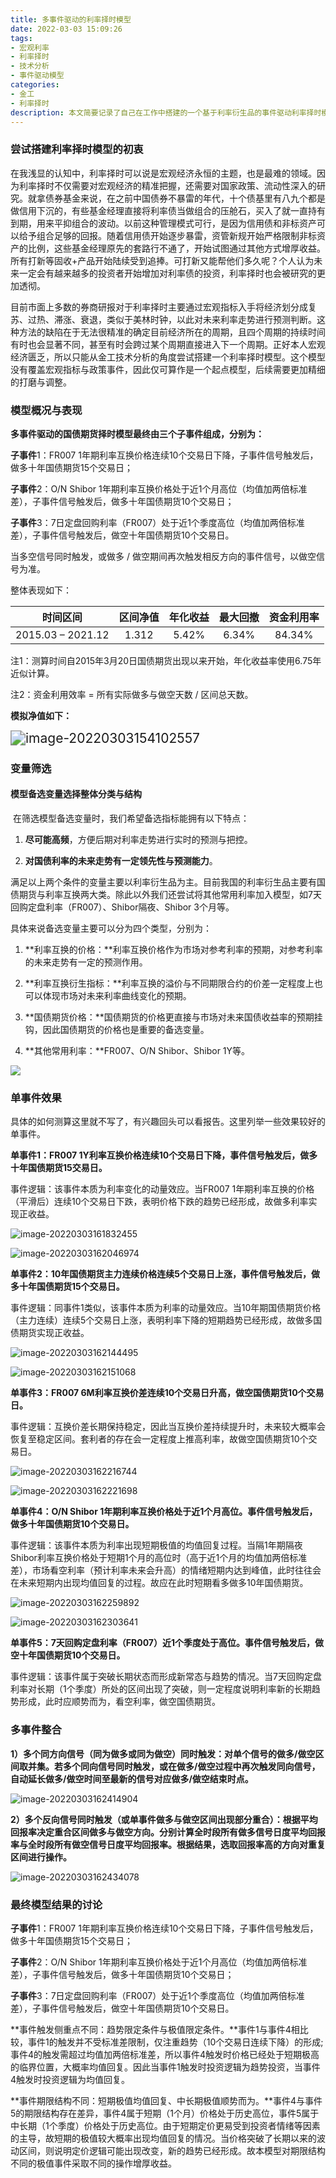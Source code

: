 ```yaml
---
title: 多事件驱动的利率择时模型
date: 2022-03-03 15:09:26
tags:
- 宏观利率
- 利率择时
- 技术分析
- 事件驱动模型
categories: 
- 金工
- 利率择时 
description: 本文简要记录了自己在工作中搭建的一个基于利率衍生品的事件驱动利率择时模型。主要通过利率衍生品的价格走势触发特定事件信号，并对10年国债期货进行对应做多做空操作，基本达到年化收益5.42%，如果考虑加1.4倍杠杆，对应年化收益可达7.59%。该模型未考虑宏观经济指标与政策因素，仅从利率互换角度对利率进行择时，故仍旧较为片面，不可作为投资使用。
---
```


### 尝试搭建利率择时模型的初衷

​	在我浅显的认知中，利率择时可以说是宏观经济永恒的主题，也是最难的领域。因为利率择时不仅需要对宏观经济的精准把握，还需要对国家政策、流动性深入的研究。就拿债券基金来说，在之前中国债券不暴雷的年代，十个债基里有八九个都是做信用下沉的，有些基金经理直接将利率债当做组合的压舱石，买入了就一直持有到期，用来平抑组合的波动。以前这种管理模式可行，是因为信用债和非标资产可以给予组合足够的回报。随着信用债开始逐步暴雷，资管新规开始严格限制非标资产的比例，这些基金经理原先的套路行不通了，开始试图通过其他方式增厚收益。所有打新等固收+产品开始陆续受到追捧。可打新又能帮他们多久呢？个人认为未来一定会有越来越多的投资者开始增加对利率债的投资，利率择时也会被研究的更加透彻。

​	目前市面上多数的券商研报对于利率择时主要通过宏观指标入手将经济划分成复苏、过热、滞涨、衰退，类似于美林时钟，以此对未来利率走势进行预测判断。这种方法的缺陷在于无法很精准的确定目前经济所在的周期，且四个周期的持续时间有时也会显著不同，甚至有时会跨过某个周期直接进入下一个周期。正好本人宏观经济匮乏，所以只能从金工技术分析的角度尝试搭建一个利率择时模型。这个模型没有覆盖宏观指标与政策事件，因此仅可算作是一个起点模型，后续需要更加精细的打磨与调整。

### 模型概况与表现

**多事件驱动的国债期货择时模型最终由三个子事件组成，分别为：**

**子事件**1：FR007 1年期利率互换价格连续10个交易日下降，子事件信号触发后，做多十年国债期货15个交易日；

**子事件**2：O/N Shibor 1年期利率互换价格处于近1个月高位（均值加两倍标准差），子事件信号触发后，做多十年国债期货10个交易日；

**子事件**3：7日定盘回购利率（FR007）处于近1个季度高位（均值加两倍标准差），子事件信号触发后，做空十年国债期货10个交易日。

当多空信号同时触发，或做多 / 做空期间再次触发相反方向的事件信号，以做空信号为准。

整体表现如下：

|     时间区间      | 区间净值 | 年化收益 | 最大回撤 | 资金利用率 |
| :---------------: | :------: | :------: | :------: | :--------: |
| 2015.03 – 2021.12 |  1.312   |  5.42%   |  6.34%   |   84.34%   |

注1：测算时间自2015年3月20日国债期货出现以来开始，年化收益率使用6.75年近似计算。

注2：资金利用效率 = 所有实际做多与做空天数 / 区间总天数。

**模拟净值如下：**

<img src="多事件驱动的利率择时模型/模拟净值.png" alt="image-20220303154102557" style="zoom:150%;" />

### 变量筛选

#### 模型备选变量选择整体分类与结构

​	在筛选模型备选变量时，我们希望备选指标能拥有以下特点：

1. **尽可能高频**，方便后期对利率走势进行实时的预测与把控。

2. **对国债利率的未来走势有一定领先性与预测能力**。

满足以上两个条件的变量主要以利率衍生品为主。目前我国的利率衍生品主要有国债期货与利率互换两大类。除此以外我们还尝试将其他常用利率加入模型，如7天回购定盘利率（FR007）、Shibor隔夜、Shibor 3个月等。

 

具体来说备选变量主要可以分为四个类型，分别为：

1. **利率互换的价格：**利率互换价格作为市场对参考利率的预期，对参考利率的未来走势有一定的预测作用。

2. **利率互换衍生指标：**利率互换的溢价与不同期限合约的价差一定程度上也可以体现市场对未来利率曲线变化的预期。

3. **国债期货价格：**国债期货的价格更直接与市场对未来国债收益率的预期挂钩，因此国债期货的价格也是重要的备选变量。

4. **其他常用利率：**FR007、O/N Shibor、Shibor 1Y等。

![](多事件驱动的利率择时模型/变量结构.png)



### 单事件效果

具体的如何测算这里就不写了，有兴趣回头可以看报告。这里列举一些效果较好的单事件。

**单事件1：FR007 1Y利率互换价格连续10个交易日下降，事件信号触发后，做多十年国债期货15交易日。**

事件逻辑：该事件本质为利率变化的动量效应。当FR007 1年期利率互换的价格（平滑后）连续10个交易日下跌，表明价格下跌的趋势已经形成，故做多利率实现正收益。

![image-20220303161832455](%E5%A4%9A%E4%BA%8B%E4%BB%B6%E9%A9%B1%E5%8A%A8%E7%9A%84%E5%88%A9%E7%8E%87%E6%8B%A9%E6%97%B6%E6%A8%A1%E5%9E%8B/image-20220303161832455.png)



![image-20220303162046974](%E5%A4%9A%E4%BA%8B%E4%BB%B6%E9%A9%B1%E5%8A%A8%E7%9A%84%E5%88%A9%E7%8E%87%E6%8B%A9%E6%97%B6%E6%A8%A1%E5%9E%8B/image-20220303162046974.png)

**单事件2：10年国债期货主力连续价格连续5个交易日上涨，事件信号触发后，做多十年国债期货15个交易日。**

事件逻辑：同事件1类似，该事件本质为利率的动量效应。当10年期国债期货价格（主力连续）连续5个交易日上涨，表明利率下降的短期趋势已经形成，故做多国债期货实现正收益。

![image-20220303162144495](%E5%A4%9A%E4%BA%8B%E4%BB%B6%E9%A9%B1%E5%8A%A8%E7%9A%84%E5%88%A9%E7%8E%87%E6%8B%A9%E6%97%B6%E6%A8%A1%E5%9E%8B/image-20220303162144495.png)

![image-20220303162151068](%E5%A4%9A%E4%BA%8B%E4%BB%B6%E9%A9%B1%E5%8A%A8%E7%9A%84%E5%88%A9%E7%8E%87%E6%8B%A9%E6%97%B6%E6%A8%A1%E5%9E%8B/image-20220303162151068.png)

**单事件3：FR007 6M利率互换价差连续10个交易日升高，做空国债期货10个交易日。**

事件逻辑：互换价差长期保持稳定，因此当互换价差持续提升时，未来较大概率会 恢复至稳定区间。套利者的存在会一定程度上推高利率，故做空国债期货10个交易日。

![image-20220303162216744](%E5%A4%9A%E4%BA%8B%E4%BB%B6%E9%A9%B1%E5%8A%A8%E7%9A%84%E5%88%A9%E7%8E%87%E6%8B%A9%E6%97%B6%E6%A8%A1%E5%9E%8B/image-20220303162216744.png)

![image-20220303162221698](%E5%A4%9A%E4%BA%8B%E4%BB%B6%E9%A9%B1%E5%8A%A8%E7%9A%84%E5%88%A9%E7%8E%87%E6%8B%A9%E6%97%B6%E6%A8%A1%E5%9E%8B/image-20220303162221698.png)

**单事件4：O/N Shibor 1年期利率互换价格处于近1个月高位。事件信号触发后，做多十年国债期货10个交易日。**

事件逻辑：该事件本质为利率出现短期极值的均值回复过程。当隔1年期隔夜Shibor利率互换价格处于短期1个月的高位时（高于近1个月的均值加两倍标准差），市场看空利率（预计利率未来会升高）的情绪短期内达到峰值，此时往往会在未来短期内出现均值回复的过程。故应在此时短期看多做多10年国债期货。

![image-20220303162259892](%E5%A4%9A%E4%BA%8B%E4%BB%B6%E9%A9%B1%E5%8A%A8%E7%9A%84%E5%88%A9%E7%8E%87%E6%8B%A9%E6%97%B6%E6%A8%A1%E5%9E%8B/image-20220303162259892.png)

![image-20220303162303641](%E5%A4%9A%E4%BA%8B%E4%BB%B6%E9%A9%B1%E5%8A%A8%E7%9A%84%E5%88%A9%E7%8E%87%E6%8B%A9%E6%97%B6%E6%A8%A1%E5%9E%8B/image-20220303162303641.png)

**单事件5：7天回购定盘利率（FR007）近1个季度处于高位。事件信号触发后，做空十年国债期货10个交易日。**

事件逻辑：该事件属于突破长期状态而形成新常态与趋势的情况。当7天回购定盘利率对长期（1个季度）所处的区间出现了突破，则一定程度说明利率新的长期趋势形成，此时应顺势而为，看空利率，做空国债期货。

### 多事件整合

**1）多个同方向信号（同为做多或同为做空）同时触发：对单个信号的做多/做空区间取并集。若多个同向信号同时触发，或在做多/做空过程中再次触发同向信号，自动延长做多/做空时间至最新的信号对应做多/做空结束时点。**

![image-20220303162414904](%E5%A4%9A%E4%BA%8B%E4%BB%B6%E9%A9%B1%E5%8A%A8%E7%9A%84%E5%88%A9%E7%8E%87%E6%8B%A9%E6%97%B6%E6%A8%A1%E5%9E%8B/image-20220303162414904.png)

**2）多个反向信号同时触发（或单事件做多与做空区间出现部分重合）：根据平均回报率决定重合区间做多与做空方向。分别计算全时段所有做多信号日度平均回报率与全时段所有做空信号日度平均回报率。根据结果，选取回报率高的方向对重复区间进行操作。**

![image-20220303162434078](%E5%A4%9A%E4%BA%8B%E4%BB%B6%E9%A9%B1%E5%8A%A8%E7%9A%84%E5%88%A9%E7%8E%87%E6%8B%A9%E6%97%B6%E6%A8%A1%E5%9E%8B/image-20220303162434078.png)

### 最终模型结果的讨论

**子事件**1：FR007 1年期利率互换价格连续10个交易日下降，子事件信号触发后，做多十年国债期货15个交易日；

**子事件**2：O/N Shibor 1年期利率互换价格处于近1个月高位（均值加两倍标准差），子事件信号触发后，做多十年国债期货10个交易日；

**子事件**3：7日定盘回购利率（FR007）处于近1个季度高位（均值加两倍标准差），子事件信号触发后，做空十年国债期货10个交易日。



**事件触发侧重点不同：趋势限定条件与极值限定条件。**事件1与事件4相比较，事件1的触发并不受标准差限制，仅注重趋势（10个交易日连续下降）的形成;事件4的触发需超过均值加两倍标准差，所以事件4触发时价格已经处于短期极高的临界位置，大概率均值回复。因此当事件1触发时投资逻辑为趋势投资，当事件4触发时投资逻辑为均值回复。

 

**事件期限结构不同：短期极值均值回复、中长期极值顺势而为。**事件4与事件5的期限结构存在差异，事件4属于短期（1个月）价格处于历史高位，事件5属于中长期（1个季度）价格处于历史高位。由于短期定价更易受到投资者情绪等因素的主导，故短期的极值较大概率出现均值回复的情况。当价格突破了长期以来的波动区间，则说明定价逻辑可能出现改变，新的趋势已经形成。故本模型对期限结构不同的极值事件采取不同的操作增厚收益。

